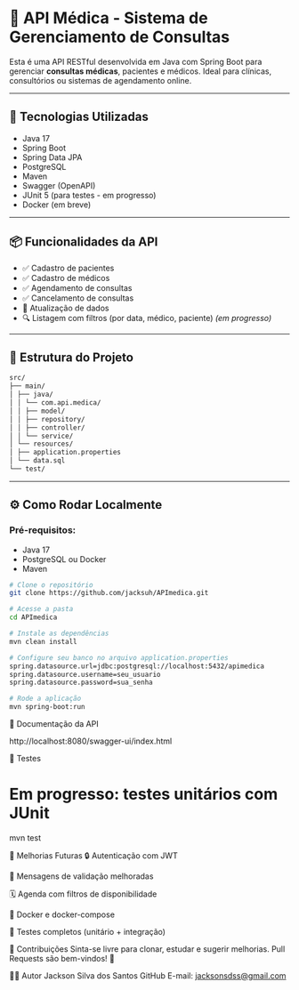 # 🏥 API Médica - Sistema de Gerenciamento de Consultas

Esta é uma API RESTful desenvolvida em Java com Spring Boot para gerenciar **consultas médicas**, pacientes e médicos. Ideal para clínicas, consultórios ou sistemas de agendamento online.

---

## 🚀 Tecnologias Utilizadas

- Java 17
- Spring Boot
- Spring Data JPA
- PostgreSQL
- Maven
- Swagger (OpenAPI)
- JUnit 5 (para testes - em progresso)
- Docker (em breve)

---

## 📦 Funcionalidades da API

- ✅ Cadastro de pacientes
- ✅ Cadastro de médicos
- ✅ Agendamento de consultas
- ✅ Cancelamento de consultas
- 🔄 Atualização de dados
- 🔍 Listagem com filtros (por data, médico, paciente) *(em progresso)*

---

## 📁 Estrutura do Projeto

```bash
src/
├── main/
│ ├── java/
│ │ └── com.api.medica/
│ │ ├── model/
│ │ ├── repository/
│ │ ├── controller/
│ │ └── service/
│ └── resources/
│ ├── application.properties
│ └── data.sql
└── test/
```


---

## ⚙️ Como Rodar Localmente

### Pré-requisitos:
- Java 17
- PostgreSQL ou Docker
- Maven

```bash
# Clone o repositório
git clone https://github.com/jacksuh/APImedica.git

# Acesse a pasta
cd APImedica

# Instale as dependências
mvn clean install

# Configure seu banco no arquivo application.properties
spring.datasource.url=jdbc:postgresql://localhost:5432/apimedica
spring.datasource.username=seu_usuario
spring.datasource.password=sua_senha

# Rode a aplicação
mvn spring-boot:run
```
📑 Documentação da API

http://localhost:8080/swagger-ui/index.html

🧪 Testes

# Em progresso: testes unitários com JUnit
mvn test

📌 Melhorias Futuras
🔒 Autenticação com JWT

💬 Mensagens de validação melhoradas

🗓️ Agenda com filtros de disponibilidade

🐳 Docker e docker-compose

🧪 Testes completos (unitário + integração)

🤝 Contribuições
Sinta-se livre para clonar, estudar e sugerir melhorias.
Pull Requests são bem-vindos! 🚀

🧑‍💻 Autor
Jackson Silva dos Santos
GitHub
E-mail: jacksonsdss@gmail.com